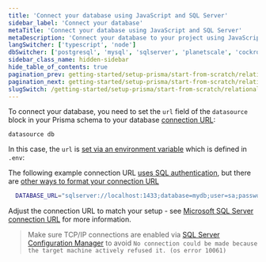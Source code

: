 ```yaml
---
title: 'Connect your database using JavaScript and SQL Server'
sidebar_label: 'Connect your database'
metaTitle: 'Connect your database using JavaScript and SQL Server'
metaDescription: 'Connect your database to your project using JavaScript and SQL Server'
langSwitcher: ['typescript', 'node']
dbSwitcher: ['postgresql', 'mysql', 'sqlserver', 'planetscale', 'cockroachdb']
sidebar_class_name: hidden-sidebar
hide_table_of_contents: true
pagination_prev: getting-started/setup-prisma/start-from-scratch/relational-databases-node-sqlserver
pagination_next: getting-started/setup-prisma/start-from-scratch/relational-databases/using-prisma-migrate-node-sqlserver
slugSwitch: /getting-started/setup-prisma/start-from-scratch/relational-databases/connect-your-database-
---
```


To connect your database, you need to set the `url` field of the `datasource` block in your Prisma schema to your database [connection URL](/orm/reference/connection-urls):

```prisma file=prisma/schema.prisma showLineNumbers
datasource db
```

In this case, the `url` is [set via an environment variable](/orm/prisma-schema/overview#accessing-environment-variables-from-the-schema) which is defined in `.env`:

The following example connection URL [uses SQL authentication](/orm/overview/databases/sql-server), but there are [other ways to format your connection URL](/orm/overview/databases/sql-server)

```bash file=.env
  DATABASE_URL="sqlserver://localhost:1433;database=mydb;user=sa;password=r@ndomP@$$w0rd;trustServerCertificate=true"
```

Adjust the connection URL to match your setup - see [Microsoft SQL Server connection URL](/orm/overview/databases/sql-server) for more information.

> Make sure TCP/IP connections are enabled via [SQL Server Configuration Manager](https://learn.microsoft.com/en-us/sql/relational-databases/sql-server-configuration-manager?view=sql-server-ver16&viewFallbackFrom=sql-server-ver16) to avoid `No connection could be made because the target machine actively refused it. (os error 10061)`
